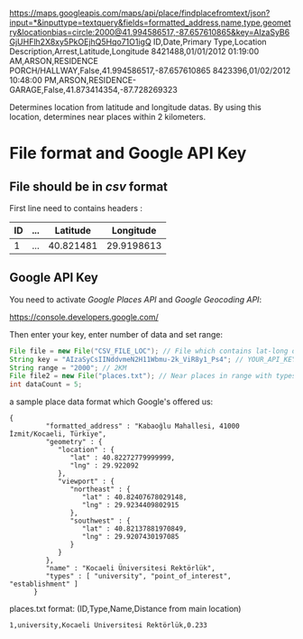 https://maps.googleapis.com/maps/api/place/findplacefromtext/json?input=*&inputtype=textquery&fields=formatted_address,name,type,geometry&locationbias=circle:2000@41.994586517,-87.657610865&key=AIzaSyB6GjUHFlh2X8xy5PkOEjhQ5Hqo71O1igQ
ID,Date,Primary Type,Location Description,Arrest,Latitude,Longitude
8421488,01/01/2012 01:19:00 AM,ARSON,RESIDENCE PORCH/HALLWAY,False,41.994586517,-87.657610865
8423396,01/02/2012 10:48:00 PM,ARSON,RESIDENCE-GARAGE,False,41.873414354,-87.728269323


Determines location from latitude and longitude datas. By using this location, determines near places within 2 kilometers.

# File format and Google API Key

File should be in *csv* format
-
First line need to contains headers :

|ID | ... | Latitude | Longitude |
|-|-|-|-|
|1|...|40.821481|29.9198613|


Google API Key
-
You need to activate *Google Places API* and *Google Geocoding API*:

https://console.developers.google.com/

Then enter your key, enter number of data and set range:
```java
File file = new File("CSV_FILE_LOC"); // File which contains lat-long datas
String key = "AIzaSyCsIINddvmeN2H11Wbmu-2k_ViR8y1_Ps4"; // YOUR_API_KEY
String range = "2000"; // 2KM
File file2 = new File("places.txt"); // Near places in range with types, names and distances
int dataCount = 5; 
```

a sample place data format which Google's offered us:
```
{
         "formatted_address" : "Kabaoğlu Mahallesi, 41000 İzmit/Kocaeli, Türkiye",
         "geometry" : {
            "location" : {
               "lat" : 40.82272779999999,
               "lng" : 29.922092
            },
            "viewport" : {
               "northeast" : {
                  "lat" : 40.82407678029148,
                  "lng" : 29.9234409802915
               },
               "southwest" : {
                  "lat" : 40.82137881970849,
                  "lng" : 29.9207430197085
               }
            }
         },
         "name" : "Kocaeli Üniversitesi Rektörlük",
         "types" : [ "university", "point_of_interest", "establishment" ]
      }
```

places.txt format:
(ID,Type,Name,Distance from main location)
```
1,university,Kocaeli Üniversitesi Rektörlük,0.233
```
